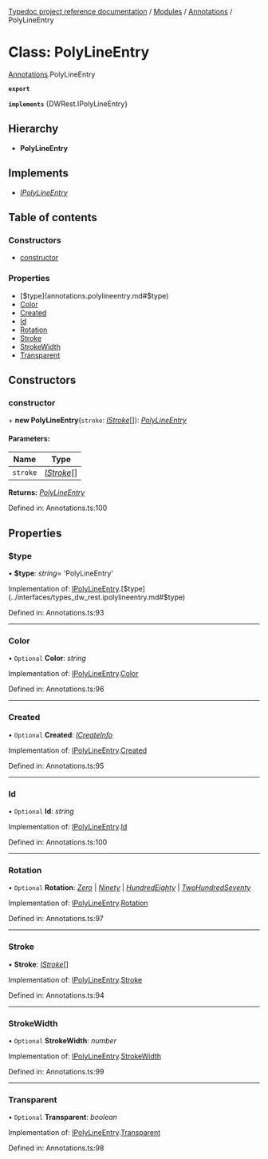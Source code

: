 [Typedoc project reference documentation](../README.md) / [Modules](../modules.md) / [Annotations](../modules/annotations.md) / PolyLineEntry

# Class: PolyLineEntry

[Annotations](../modules/annotations.md).PolyLineEntry

**`export`** 

**`implements`** {DWRest.IPolyLineEntry}

## Hierarchy

* **PolyLineEntry**

## Implements

* [*IPolyLineEntry*](../interfaces/types_dw_rest.ipolylineentry.md)

## Table of contents

### Constructors

- [constructor](annotations.polylineentry.md#constructor)

### Properties

- [$type](annotations.polylineentry.md#$type)
- [Color](annotations.polylineentry.md#color)
- [Created](annotations.polylineentry.md#created)
- [Id](annotations.polylineentry.md#id)
- [Rotation](annotations.polylineentry.md#rotation)
- [Stroke](annotations.polylineentry.md#stroke)
- [StrokeWidth](annotations.polylineentry.md#strokewidth)
- [Transparent](annotations.polylineentry.md#transparent)

## Constructors

### constructor

\+ **new PolyLineEntry**(`stroke`: [*IStroke*](../interfaces/types_dw_rest.istroke.md)[]): [*PolyLineEntry*](annotations.polylineentry.md)

#### Parameters:

Name | Type |
------ | ------ |
`stroke` | [*IStroke*](../interfaces/types_dw_rest.istroke.md)[] |

**Returns:** [*PolyLineEntry*](annotations.polylineentry.md)

Defined in: Annotations.ts:100

## Properties

### $type

• **$type**: *string*= 'PolyLineEntry'

Implementation of: [IPolyLineEntry](../interfaces/types_dw_rest.ipolylineentry.md).[$type](../interfaces/types_dw_rest.ipolylineentry.md#$type)

Defined in: Annotations.ts:93

___

### Color

• `Optional` **Color**: *string*

Implementation of: [IPolyLineEntry](../interfaces/types_dw_rest.ipolylineentry.md).[Color](../interfaces/types_dw_rest.ipolylineentry.md#color)

Defined in: Annotations.ts:96

___

### Created

• `Optional` **Created**: [*ICreateInfo*](../interfaces/types_dw_rest.icreateinfo.md)

Implementation of: [IPolyLineEntry](../interfaces/types_dw_rest.ipolylineentry.md).[Created](../interfaces/types_dw_rest.ipolylineentry.md#created)

Defined in: Annotations.ts:95

___

### Id

• `Optional` **Id**: *string*

Implementation of: [IPolyLineEntry](../interfaces/types_dw_rest.ipolylineentry.md).[Id](../interfaces/types_dw_rest.ipolylineentry.md#id)

Defined in: Annotations.ts:100

___

### Rotation

• `Optional` **Rotation**: [*Zero*](../enums/types_dw_rest.rotation.md#zero) \| [*Ninety*](../enums/types_dw_rest.rotation.md#ninety) \| [*HundredEighty*](../enums/types_dw_rest.rotation.md#hundredeighty) \| [*TwoHundredSeventy*](../enums/types_dw_rest.rotation.md#twohundredseventy)

Implementation of: [IPolyLineEntry](../interfaces/types_dw_rest.ipolylineentry.md).[Rotation](../interfaces/types_dw_rest.ipolylineentry.md#rotation)

Defined in: Annotations.ts:97

___

### Stroke

• **Stroke**: [*IStroke*](../interfaces/types_dw_rest.istroke.md)[]

Implementation of: [IPolyLineEntry](../interfaces/types_dw_rest.ipolylineentry.md).[Stroke](../interfaces/types_dw_rest.ipolylineentry.md#stroke)

Defined in: Annotations.ts:94

___

### StrokeWidth

• `Optional` **StrokeWidth**: *number*

Implementation of: [IPolyLineEntry](../interfaces/types_dw_rest.ipolylineentry.md).[StrokeWidth](../interfaces/types_dw_rest.ipolylineentry.md#strokewidth)

Defined in: Annotations.ts:99

___

### Transparent

• `Optional` **Transparent**: *boolean*

Implementation of: [IPolyLineEntry](../interfaces/types_dw_rest.ipolylineentry.md).[Transparent](../interfaces/types_dw_rest.ipolylineentry.md#transparent)

Defined in: Annotations.ts:98
